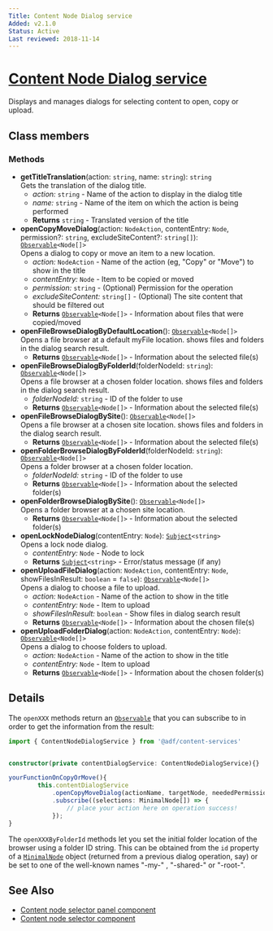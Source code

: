 ```yaml
---
Title: Content Node Dialog service
Added: v2.1.0
Status: Active
Last reviewed: 2018-11-14
---
```


# [Content Node Dialog service](../../../lib/content-services/src/lib/content-node-selector/content-node-dialog.service.ts "Defined in content-node-dialog.service.ts")

Displays and manages dialogs for selecting content to open, copy or upload.

## Class members

### Methods

-   **getTitleTranslation**(action: `string`, name: `string`): `string`<br/>
    Gets the translation of the dialog title.
    -   _action:_ `string`  - Name of the action to display in the dialog title
    -   _name:_ `string`  - Name of the item on which the action is being performed
    -   **Returns** `string` - Translated version of the title
-   **openCopyMoveDialog**(action: `NodeAction`, contentEntry: `Node`, permission?: `string`, excludeSiteContent?: `string[]`): [`Observable`](http://reactivex.io/documentation/observable.html)`<Node[]>`<br/>
    Opens a dialog to copy or move an item to a new location.
    -   _action:_ `NodeAction`  - Name of the action (eg, "Copy" or "Move") to show in the title
    -   _contentEntry:_ `Node`  - Item to be copied or moved
    -   _permission:_ `string`  - (Optional) Permission for the operation
    -   _excludeSiteContent:_ `string[]`  - (Optional) The site content that should be filtered out
    -   **Returns** [`Observable`](http://reactivex.io/documentation/observable.html)`<Node[]>` - Information about files that were copied/moved
-   **openFileBrowseDialogByDefaultLocation**(): [`Observable`](http://reactivex.io/documentation/observable.html)`<Node[]>`<br/>
    Opens a file browser at a default myFile location. shows files and folders in the dialog search result.
    -   **Returns** [`Observable`](http://reactivex.io/documentation/observable.html)`<Node[]>` - Information about the selected file(s)
-   **openFileBrowseDialogByFolderId**(folderNodeId: `string`): [`Observable`](http://reactivex.io/documentation/observable.html)`<Node[]>`<br/>
    Opens a file browser at a chosen folder location. shows files and folders in the dialog search result.
    -   _folderNodeId:_ `string`  - ID of the folder to use
    -   **Returns** [`Observable`](http://reactivex.io/documentation/observable.html)`<Node[]>` - Information about the selected file(s)
-   **openFileBrowseDialogBySite**(): [`Observable`](http://reactivex.io/documentation/observable.html)`<Node[]>`<br/>
    Opens a file browser at a chosen site location. shows files and folders in the dialog search result.
    -   **Returns** [`Observable`](http://reactivex.io/documentation/observable.html)`<Node[]>` - Information about the selected file(s)
-   **openFolderBrowseDialogByFolderId**(folderNodeId: `string`): [`Observable`](http://reactivex.io/documentation/observable.html)`<Node[]>`<br/>
    Opens a folder browser at a chosen folder location.
    -   _folderNodeId:_ `string`  - ID of the folder to use
    -   **Returns** [`Observable`](http://reactivex.io/documentation/observable.html)`<Node[]>` - Information about the selected folder(s)
-   **openFolderBrowseDialogBySite**(): [`Observable`](http://reactivex.io/documentation/observable.html)`<Node[]>`<br/>
    Opens a folder browser at a chosen site location.
    -   **Returns** [`Observable`](http://reactivex.io/documentation/observable.html)`<Node[]>` - Information about the selected folder(s)
-   **openLockNodeDialog**(contentEntry: `Node`): [`Subject`](http://reactivex.io/documentation/subject.html)`<string>`<br/>
    Opens a lock node dialog.
    -   _contentEntry:_ `Node`  - Node to lock
    -   **Returns** [`Subject`](http://reactivex.io/documentation/subject.html)`<string>` - Error/status message (if any)
-   **openUploadFileDialog**(action: `NodeAction`, contentEntry: `Node`, showFilesInResult: `boolean` = `false`): [`Observable`](http://reactivex.io/documentation/observable.html)`<Node[]>`<br/>
    Opens a dialog to choose a file to upload.
    -   _action:_ `NodeAction`  - Name of the action to show in the title
    -   _contentEntry:_ `Node`  - Item to upload
    -   _showFilesInResult:_ `boolean`  - Show files in dialog search result
    -   **Returns** [`Observable`](http://reactivex.io/documentation/observable.html)`<Node[]>` - Information about the chosen file(s)
-   **openUploadFolderDialog**(action: `NodeAction`, contentEntry: `Node`): [`Observable`](http://reactivex.io/documentation/observable.html)`<Node[]>`<br/>
    Opens a dialog to choose folders to upload.
    -   _action:_ `NodeAction`  - Name of the action to show in the title
    -   _contentEntry:_ `Node`  - Item to upload
    -   **Returns** [`Observable`](http://reactivex.io/documentation/observable.html)`<Node[]>` - Information about the chosen folder(s)

## Details

The `openXXX` methods return an
[`Observable`](http://reactivex.io/documentation/observable.html) that you can subscribe
to in order to get the information from the result:

```ts
import { ContentNodeDialogService } from '@adf/content-services'


constructor(private contentDialogService: ContentNodeDialogService){}

yourFunctionOnCopyOrMove(){
        this.contentDialogService
            .openCopyMoveDialog(actionName, targetNode, neededPermissionForAction)
            .subscribe((selections: MinimalNode[]) => {
                // place your action here on operation success!
            });
}
```

The `openXXXByFolderId` methods let you set the initial folder location of the browser
using a folder ID string. This can be obtained from the `id` property of a
[`MinimalNode`](https://github.com/Alfresco/alfresco-js-api/blob/master/src/alfresco-core-rest-api/docs/NodeMinimalEntry.md) object (returned from a previous
dialog operation, say) or be set to one of the well-known names "-my-" , "-shared-" or
"-root-".

## See Also

-   [Content node selector panel component](../components/content-node-selector-panel.component.md)
-   [Content node selector component](../components/content-node-selector.component.md)
